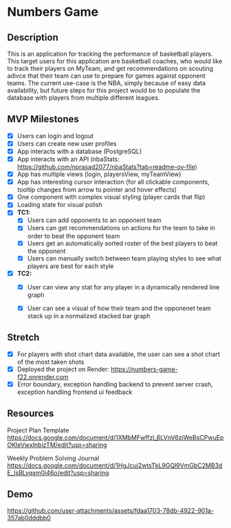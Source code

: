 # Numbers Game

## Description

This is an application for tracking the performance of basketball players. This target users for this application are basketball coaches, who 
would like to track their players on MyTeam, and get recommendations on scouting adivce that their team can use to prepare for games against 
opponent teams. The current use-case is the NBA, simply because of easy data availability, but future steps for this project would be to 
populate the database with players from multiple different leagues.

## MVP Milestones

- [x] Users can login and logout
- [x] Users can create new user profiles
- [x] App interacts with a database (PostgreSQL)
- [x] App interacts with an API (nbaStats: https://github.com/nprasad2077/nbaStats?tab=readme-ov-file)
- [x] App has multiple views (login, playersView, myTeamView)
- [x] App has interesting cursor interaction (for all clickable components, tooltip changes from arrow to pointer and hover effects)
- [x] One component with complex visual styling (player cards that flip)
- [x] Loading state for visual polish
- [x] **TC1:**
  - [x] Users can add opponents to an opponent team
  - [x] Users can get recommendations on actions for the team to take in order to beat the opponent team
  - [x] Users get an automatically sorted roster of the best players to beat the opponent
  - [x] Users can manually switch between team playing styles to see what players are best for each style

- [x] **TC2:**
  - [x] User can view any stat for any player in a dynamically rendered line graph
  - [x] User can see a visual of how their team and the opponenet team stack up in a normalized stacked bar graph


## Stretch
- [x] For players with shot chart data available, the user can see a shot chart of the most taken shots
- [x] Deployed the project on Render: https://numbers-game-f22.onrender.com
- [x] Error boundary, exception handling backend to prevent server crash, exception handling frontend ui feedback

## Resources
Project Plan Template
https://docs.google.com/document/d/1XMbMFwffzl_6LVnV6zjWeBsCPwuEpOKleVwxlnbizTM/edit?usp=sharing

Weekly Problem Solving Journal
https://docs.google.com/document/d/1HgJcuj2wtsTkL9GQl9VmGbC2MB3dE_IsBLyqxm0i46o/edit?usp=sharing

## Demo

https://github.com/user-attachments/assets/fdaa1703-78db-4922-901a-357ab0dddbb0
